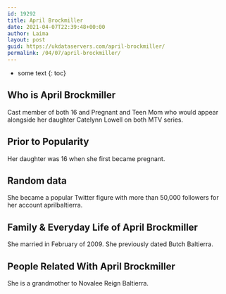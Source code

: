```yaml
---
id: 19292
title: April Brockmiller
date: 2021-04-07T22:39:48+00:00
author: Laima
layout: post
guid: https://ukdataservers.com/april-brockmiller/
permalink: /04/07/april-brockmiller/
---
```


* some text
{: toc}


## Who is April Brockmiller
                  
                  
                  
Cast member of both 16 and Pregnant and Teen Mom who would appear alongside her daughter Catelynn Lowell on both MTV series.
                  
              
            
              
            
                
                
                
## Prior to Popularity
                  
                  
                  
Her daughter was 16 when she first became pregnant.
                  
              
            
              
            
                
                
                
## Random data
                  
                  
                  
She became a popular Twitter figure with more than 50,000 followers for her account aprilbaltierra.
                  
              
            
              
            
                
                
                
## Family & Everyday Life of April Brockmiller
                  
                  
                  
She married in February of 2009. She previously dated Butch Baltierra.
                  
              
            
              
            
                
                
                
## People Related With April Brockmiller
                  
                  
                  
She is a grandmother to Novalee Reign Baltierra.
                  
              
            
              
            
                
              
            
              
              
            
            
              
            
          
          
          